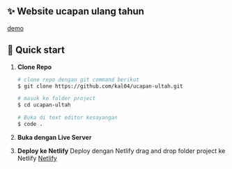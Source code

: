 ## ✨ Website ucapan ulang tahun

[demo](kall-lokum-691ad7.netlify.app)

## 🚀 Quick start

1. **Clone Repo**

   ```bash
   # clone repo dengan git command berikut
   $ git clone https://github.com/kal04/ucapan-ultah.git

   # masuk ke folder project
   $ cd ucapan-ultah

   # Buka di text editor kesayangan
   $ code .
   ```

2. **Buka dengan Live Server**

3. **Deploy ke Netlify**
   Deploy dengan Netlify drag and drop folder project ke Netlify [Netlify](https://www.netlify.com/)
